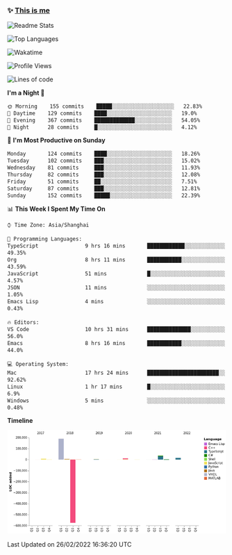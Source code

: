<!--

**icyzeroice/icyzeroice** is a ✨ _special_ ✨ repository because its `README.md` (this file) appears on your GitHub profile.

Here are some ideas to get you started:

- 🔭 I’m currently working on ...
- 🌱 I’m currently learning ...
- 👯 I’m looking to collaborate on ...
- 🤔 I’m looking for help with ...
- 💬 Ask me about ...
- 📫 How to reach me: ...
- 😄 Pronouns: ...
- ⚡ Fun fact: ...

-->

### ✨ [This is me](https://shakugan.fandom.com/wiki/Serment)

![Readme Stats](https://github-readme-stats.vercel.app/api?username=icyzeroice)

![Top Languages](https://github-readme-stats.vercel.app/api/top-langs/?username=icyzeroice&exclude_repo=scutie2015-digimon&layout=compact&langs_count=5)

![Wakatime](https://github-readme-stats.vercel.app/api/wakatime?username=icyzeroice)

<!--START_SECTION:waka-->
![Profile Views](http://img.shields.io/badge/Profile%20Views-0-blue)

![Lines of code](https://img.shields.io/badge/From%20Hello%20World%20I%27ve%20Written--295%20Thousand%20lines%20of%20code-blue)

**I'm a Night 🦉** 

```text
🌞 Morning    155 commits    █████░░░░░░░░░░░░░░░░░░░░   22.83% 
🌆 Daytime    129 commits    ████░░░░░░░░░░░░░░░░░░░░░   19.0% 
🌃 Evening    367 commits    █████████████░░░░░░░░░░░░   54.05% 
🌙 Night      28 commits     █░░░░░░░░░░░░░░░░░░░░░░░░   4.12%

```
📅 **I'm Most Productive on Sunday** 

```text
Monday       124 commits    ████░░░░░░░░░░░░░░░░░░░░░   18.26% 
Tuesday      102 commits    ███░░░░░░░░░░░░░░░░░░░░░░   15.02% 
Wednesday    81 commits     ███░░░░░░░░░░░░░░░░░░░░░░   11.93% 
Thursday     82 commits     ███░░░░░░░░░░░░░░░░░░░░░░   12.08% 
Friday       51 commits     ██░░░░░░░░░░░░░░░░░░░░░░░   7.51% 
Saturday     87 commits     ███░░░░░░░░░░░░░░░░░░░░░░   12.81% 
Sunday       152 commits    █████░░░░░░░░░░░░░░░░░░░░   22.39%

```


📊 **This Week I Spent My Time On** 

```text
⌚︎ Time Zone: Asia/Shanghai

💬 Programming Languages: 
TypeScript               9 hrs 16 mins       ████████████░░░░░░░░░░░░░   49.35% 
Org                      8 hrs 11 mins       ███████████░░░░░░░░░░░░░░   43.59% 
JavaScript               51 mins             █░░░░░░░░░░░░░░░░░░░░░░░░   4.57% 
JSON                     11 mins             ░░░░░░░░░░░░░░░░░░░░░░░░░   1.05% 
Emacs Lisp               4 mins              ░░░░░░░░░░░░░░░░░░░░░░░░░   0.43%

🔥 Editors: 
VS Code                  10 hrs 31 mins      ██████████████░░░░░░░░░░░   56.0% 
Emacs                    8 hrs 16 mins       ███████████░░░░░░░░░░░░░░   44.0%

💻 Operating System: 
Mac                      17 hrs 24 mins      ███████████████████████░░   92.62% 
Linux                    1 hr 17 mins        █░░░░░░░░░░░░░░░░░░░░░░░░   6.9% 
Windows                  5 mins              ░░░░░░░░░░░░░░░░░░░░░░░░░   0.48%

```

**Timeline**

![Chart not found](https://raw.githubusercontent.com/icyzeroice/icyzeroice/main/charts/bar_graph.png) 


 Last Updated on 26/02/2022 16:36:20 UTC
<!--END_SECTION:waka-->

<!--

### Related
- https://github.com/abhisheknaiidu/awesome-github-profile-readme
- https://github.com/coderjojo/creative-profile-readme
- https://github.com/elangosundar/awesome-README-templates
- https://github.com/durgeshsamariya/awesome-github-profile-readme-templates
- https://github.com/anmol098/waka-readme-stats

-->
